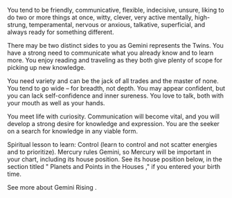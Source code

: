 You tend to be friendly, communicative, flexible, indecisive, unsure, liking to do two or more things at once, witty, clever, very active mentally, high-strung, temperamental, nervous or anxious, talkative, superficial, and always ready for something different. 

There may be two distinct sides to you as Gemini represents the Twins. You have a strong need to communicate what you already know and to learn more. You enjoy reading and traveling as they both give plenty of scope for picking up new knowledge. 

You need variety and can be the jack of all trades and the master of none. You tend to go wide – for breadth, not depth. You may appear confident, but you can lack self-confidence and inner sureness. You love to talk, both with your mouth as well as your hands.

You meet life with curiosity. Communication will become vital, and you will develop a strong desire for knowledge and expression. You are the seeker on a search for knowledge in any viable form.


Spiritual lesson to learn: Control (learn to control and not scatter energies and to prioritize).
 Mercury rules Gemini, so Mercury will be important in your chart, including its house position. See its house position below, in the section titled "
Planets and Points in the Houses
," if you entered your birth time.

See more about 
Gemini Rising
.